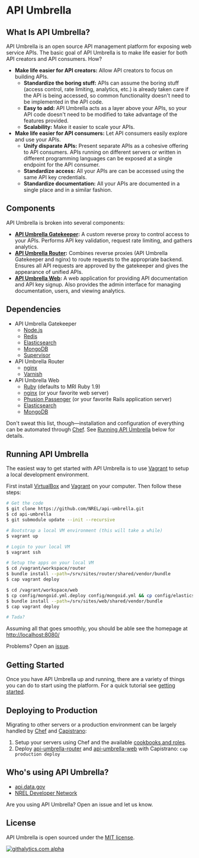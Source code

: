# API Umbrella

## What Is API Umbrella?

API Umbrella is an open source API management platform for exposing web service APIs. The basic goal of API Umbrella is to make life easier for both API creators and API consumers. How?

* **Make life easier for API creators:** Allow API creators to focus on building APIs.
  * **Standardize the boring stuff:** APIs can assume the boring stuff (access control, rate limiting, analytics, etc.) is already taken care if the API is being accessed, so common functionality doesn't need to be implemented in the API code.
  * **Easy to add:** API Umbrella acts as a layer above your APIs, so your API code doesn't need to be modified to take advantage of the features provided.
  * **Scalability:** Make it easier to scale your APIs.
* **Make life easier for API consumers:** Let API consumers easily explore and use your APIs.
  * **Unify disparate APIs:** Present separate APIs as a cohesive offering to API consumers. APIs running on different servers or written in different programming languages can be exposed at a single endpoint for the API consumer.
  * **Standardize access:** All your APIs are can be accessed using the same API key credentials.
  * **Standardize documentation:** All your APIs are documented in a single place and in a similar fashion.

## Components

API Umbrella is broken into several components:

* **[API Umbrella Gatekeeper](https://github.com/NREL/api-umbrella-gatekeeper):** A custom reverse proxy to control access to your APIs. Performs API key validation, request rate limiting, and gathers analytics.
* **[API Umbrella Router](https://github.com/NREL/api-umbrella-router/tree/master):** Combines reverse proxies (API Umbrella Gatekeeper and nginx) to route requests to the appropriate backend. Ensures all API requests are approved by the gatekeeper and gives the appearance of unified APIs.
* **[API Umbrella Web](https://github.com/NREL/api-umbrella-web/tree/master):** A web application for providing API documentation and API key signup. Also provides the admin interface for managing documentation, users, and viewing analytics.

## Dependencies

* API Umbrella Gatekeeper
  * [Node.js](http://nodejs.org/)
  * [Redis](http://redis.io/)
  * [Elasticsearch](http://www.elasticsearch.org/)
  * [MongoDB](http://www.mongodb.org/)
  * [Supervisor](http://supervisord.org/)
* API Umbrella Router
  * [nginx](http://nginx.org/)
  * [Varnish](http://varnish-cache.org)
* API Umbrella Web
  * [Ruby](http://www.ruby-lang.org/en/) (defaults to MRI Ruby 1.9)
  * [nginx](http://nginx.org/) (or your favorite web server)
  * [Phusion Passenger](http://www.modrails.com/) (or your favorite Rails application server)
  * [Elasticsearch](http://www.elasticsearch.org/)
  * [MongoDB](http://www.mongodb.org/)

Don't sweat this list, though—installation and configuration of everything can be automated through [Chef](http://www.opscode.com/chef/). See [Running API Umbrella](#running-api-umbrella) below for details.

## Running API Umbrella

The easiest way to get started with API Umbrella is to use [Vagrant](http://vagrantup.com/) to setup a local development environment.

First install [VirtualBox](https://www.virtualbox.org/wiki/Downloads) and [Vagrant](http://vagrantup.com/) on your computer. Then follow these steps:

```sh
# Get the code
$ git clone https://github.com/NREL/api-umbrella.git
$ cd api-umbrella
$ git submodule update --init --recursive

# Bootstrap a local VM environment (this will take a while)
$ vagrant up

# Login to your local VM
$ vagrant ssh

# Setup the apps on your local VM
$ cd /vagrant/workspace/router
$ bundle install --path=/srv/sites/router/shared/vendor/bundle
$ cap vagrant deploy

$ cd /vagrant/workspace/web
$ cp config/mongoid.yml.deploy config/mongoid.yml && cp config/elasticsearch.yml.deploy config/elasticsearch.yml
$ bundle install --path=/srv/sites/web/shared/vendor/bundle
$ cap vagrant deploy

# Tada?
```

Assuming all that goes smoothly, you should be able see the homepage at [http://localhost:8080/](http://localhost:8080/)

Problems? Open an [issue](https://github.com/NREL/api-umbrella/issues).

## Getting Started

Once you have API Umbrella up and running, there are a variety of things you can do to start using the platform. For a quick tutorial see [getting started](https://github.com/NREL/api-umbrella/blob/master/docs/GettingStarted.md).

## Deploying to Production

Migrating to other servers or a production environment can be largely handled by [Chef](http://www.opscode.com/chef/) and [Capistrano](http://capistranorb.com/):

1. Setup your servers using Chef and the available [cookbooks and roles](https://github.com/NREL/api-umbrella/tree/master/chef).
2. Deploy [api-umbrella-router](https://github.com/NREL/api-umbrella-router/tree/master) and [api-umbrella-web](https://github.com/NREL/api-umbrella-web/tree/master) with Capistrano: `cap production deploy`

## Who's using API Umbrella?

* [api.data.gov](http://api.data.gov/)
* [NREL Developer Network](http://developer.nrel.gov/)

Are you using API Umbrella? Open an issue and let us know.

## License

API Umbrella is open sourced under the [MIT license](https://github.com/NREL/api-umbrella/blob/master/LICENSE.txt).

[![githalytics.com alpha](https://cruel-carlota.pagodabox.com/9caf7fc8bb54ccd9e1670affa6b82618 "githalytics.com")](http://githalytics.com/NREL/api-umbrella)
